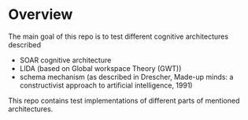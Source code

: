 # Overview

The main goal of this repo is to test different cognitive architectures described
- SOAR cognitive architecture
- LIDA (based on Global workspace Theory (GWT))
- schema mechanism (as described in Drescher, Made-up minds: a constructivist approach to artificial intelligence, 1991)

This repo contains test implementations of different parts of mentioned architectures.